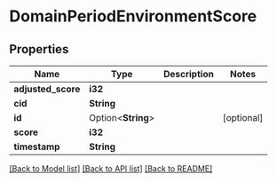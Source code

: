 # DomainPeriodEnvironmentScore

## Properties

Name | Type | Description | Notes
------------ | ------------- | ------------- | -------------
**adjusted_score** | **i32** |  | 
**cid** | **String** |  | 
**id** | Option<**String**> |  | [optional]
**score** | **i32** |  | 
**timestamp** | **String** |  | 

[[Back to Model list]](../README.md#documentation-for-models) [[Back to API list]](../README.md#documentation-for-api-endpoints) [[Back to README]](../README.md)


